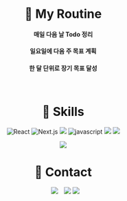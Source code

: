 <div align="center">
    
    
<h1 align="center">🌸 My Routine</h1>

<h4 align="center">매일 다음 날 Todo 정리</h4>
<h4 align="center">일요일에 다음 주 목표 계획</h4>  
<h4 align="center">한 달 단위로 장기 목표 달성</h4> 
    
<br/>
    
<h1 align="center"> 🥑 Skills</h1>

![React](https://img.shields.io/badge/-React-61DAFB?&logo=react&logoColor=white)
    ![Next.js](https://img.shields.io/badge/-Next.js-c96196?&logo=Next.js&logoColor=white)
<img src="https://img.shields.io/badge/TypeScript-3178C6?style=flat&logo=TypeScript&logoColor=white"/> 
    ![javascript](https://img.shields.io/badge/-JavaScript-F7E01C?&logo=JavaScript&logoColor=white)
<img src="https://img.shields.io/badge/CSS3-1572B6?style=flat&logo=CSS3&logoColor=white"/>
    <img src="https://img.shields.io/badge/HTML5-E34F26?style=flat&logo=HTML5&logoColor=white"/>
    
<p align="center">  

  <a href="https://github.com/Yena-Yun">
    <img src="https://github-readme-stats.vercel.app/api/top-langs/?username=Yena-Yun&layout=compact&theme=prussian" />
  </a>
</p>

<h1 align="center"> 💌 Contact</h1>
<p align="center>
<a href="mailto:cheryleduart@gmail.com">
    <img 
        src="https://img.shields.io/badge/-cheryleduart@gmail.com-c14438?style=flat&logo=Gmail&logoColor=white"
        style="height : auto; margin-left : 10px; margin-right : 10px;"
    />
</a>
    <a href='https://velog.io/@yena1025'><img src="https://img.shields.io/badge/velog-34e0a1?style=flat&logo=Vimeo&logoColor=white"/></a>                                                                                                                                                     
 <a href='https://www.notion.so/cheryl-yena-yun/Cheryl-Yun-s-Notion-39cbdc64741545449c715ea6fc2a753a'>
    <img src="https://img.shields.io/badge/Notion-faf8b9?style=flat&logo=Notion&logoColor=black"/>
 </a>
</p>

    

